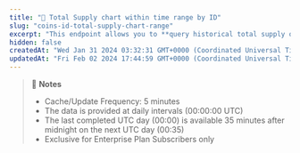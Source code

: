 ```yaml
---
title: "👑 Total Supply chart within time range by ID"
slug: "coins-id-total-supply-chart-range"
excerpt: "This endpoint allows you to **query historical total supply of a coin, within a range of timestamp based on the provided coin id**"
hidden: false
createdAt: "Wed Jan 31 2024 03:32:31 GMT+0000 (Coordinated Universal Time)"
updatedAt: "Fri Feb 02 2024 17:44:59 GMT+0000 (Coordinated Universal Time)"
---
```

> 📘 **Notes**
> 
> - Cache/Update Frequency: 5 minutes
> - The data is provided at daily intervals (00:00:00 UTC)
> - The last completed UTC day (00:00) is available 35 minutes after midnight on the next UTC day (00:35)
> - Exclusive for Enterprise Plan Subscribers only
